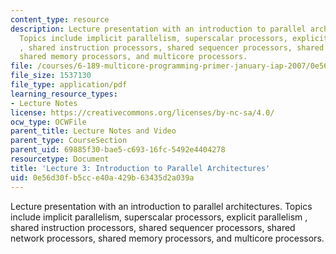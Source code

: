 ```yaml
---
content_type: resource
description: Lecture presentation with an introduction to parallel architectures.
  Topics include implicit parallelism, superscalar processors, explicit parallelism
  , shared instruction processors, shared sequencer processors, shared network processors,
  shared memory processors, and multicore processors.
file: /courses/6-189-multicore-programming-primer-january-iap-2007/0e56d30fb5cce40a429b63435d2a039a_lec3architctre.pdf
file_size: 1537130
file_type: application/pdf
learning_resource_types:
- Lecture Notes
license: https://creativecommons.org/licenses/by-nc-sa/4.0/
ocw_type: OCWFile
parent_title: Lecture Notes and Video
parent_type: CourseSection
parent_uid: 69885f30-bae5-c693-16fc-5492e4404278
resourcetype: Document
title: 'Lecture 3: Introduction to Parallel Architectures'
uid: 0e56d30f-b5cc-e40a-429b-63435d2a039a
---
```

Lecture presentation with an introduction to parallel architectures. Topics include implicit parallelism, superscalar processors, explicit parallelism , shared instruction processors, shared sequencer processors, shared network processors, shared memory processors, and multicore processors.